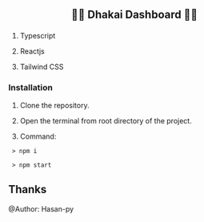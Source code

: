 
## <p  align="center">👚👚 Dhakai Dashboard 👚👚</p>

  

1. Typescript

  

2. Reactjs

  

3. Tailwind CSS

  

### Installation

  

1. Clone the repository.

  

2. Open the terminal from root directory of the project.

  

3. Command:

  

```
 > npm i
```

  

```
 > npm start
```

  

## Thanks

  

@Author: Hasan-py
